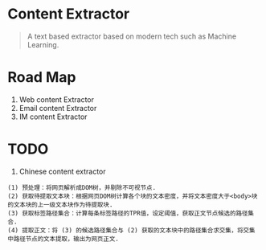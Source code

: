 Content Extractor
================

> A text based extractor based on modern tech such as Machine Learning.

Road Map
========
1. Web content Extractor
2. Email content Extractor
3. IM content Extractor

TODO
====
1. Chinese content extractor
>
    (1) 预处理：将网页解析成DOM树，并剔除不可视节点.
    (2) 获取待提取文本块：根据网页DOM树计算各个块的文本密度，并将文本密度大于<body>块的文本块的上一级文本块作为待提取块.
    (3) 获取标签路径集合：计算每条标签路径的TPR值，设定阈值，获取正文节点候选的路径集合.
    (4) 提取正文：将 (3) 的候选路径集合与 (2) 获取的文本块中的路径集合求交集，将交集中路径节点的文本提取，输出为网页正文.